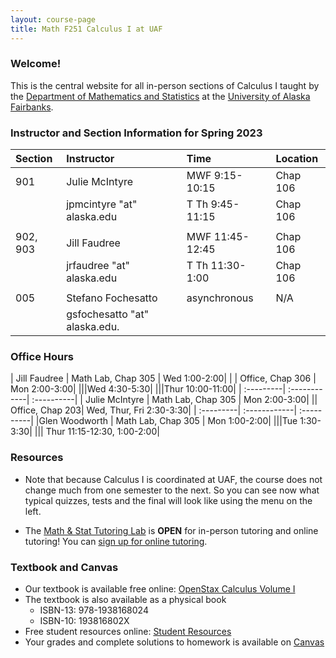 ```yaml
---
layout: course-page
title: Math F251 Calculus I at UAF
---
```


### Welcome!

This is the central website for all in-person sections of Calculus I 
taught by the [Department of Mathematics and Statistics](http://www.uaf.edu/dms)
at the [University of Alaska Fairbanks](http://www.uaf.edu).

### Instructor and Section Information for Spring 2023

| Section | Instructor                  |    | Time             | Location |
| :-------|:----------------------------|----| :----------------| :--------|
| 901     | Julie McIntyre                |    | MWF 9:15-10:15   | Chap 106 |
|         | jpmcintyre "at" alaska.edu   |    | T Th  9:45-11:15 | Chap 106 |
||||||
| 902, 903     | Jill Faudree                |    | MWF 11:45-12:45  | Chap 106 |
|         | jrfaudree "at" alaska.edu   |    | T Th  11:30-1:00 | Chap 106 |
||||||
| 005     | Stefano Fochesatto                 |    | asynchronous     | N/A      |
|         | gsfochesatto "at" alaska.edu.   |    |                  |          |

### Office Hours

| Jill Faudree | Math Lab, Chap 305 | Wed 1:00-2:00|
|               | Office, Chap 306 | Mon 2:00-3:00|
|||Wed 4:30-5:30|
|||Thur 10:00-11:00|
| :---------| :------------| :----------|
| Julie McIntyre | Math Lab, Chap 305 | Mon 2:00-3:00|
|| Office, Chap 203| Wed, Thur, Fri 2:30-3:30|
| :---------| :------------| :----------|
|Glen Woodworth | Math Lab, Chap 305 | Mon 1:00-2:00|
|||Tue 1:30-3:30|
||| Thur 11:15-12:30, 1:00-2:00|

### Resources

* Note that because Calculus I is coordinated at UAF, the course does not change much from one semester to the next. So you can see now what typical quizzes, tests and the final will look like using the menu on the left.

* The [Math & Stat Tutoring Lab](https://www.uaf.edu/dms/mathlab/index.php) is **OPEN** for in-person tutoring and online tutoring!  You can [sign up for online tutoring](https://fairbanks.go-redrock.com/).

### Textbook and Canvas

- Our textbook is available free online: [OpenStax Calculus Volume I](https://openstax.org/details/books/calculus-volume-1)
- The textbook is also available as a physical book
    - ISBN-13: 978-1938168024
    - ISBN-10: 193816802X
- Free student resources online: [Student Resources](https://openstax.org/details/books/calculus-volume-1?Student%20resources)
- Your grades and complete solutions to homework is available on [Canvas](https://www.uaf.edu/uaf/current/canvas.php)
